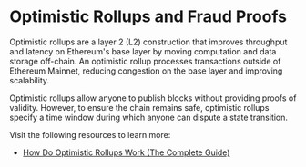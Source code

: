 # Optimistic Rollups and Fraud Proofs

‍Optimistic rollups are a layer 2 (L2) construction that improves throughput and latency on Ethereum's base layer by moving computation and data storage off-chain. An optimistic rollup processes transactions outside of Ethereum Mainnet, reducing congestion on the base layer and improving scalability.

Optimistic rollups allow anyone to publish blocks without providing proofs of validity. However, to ensure the chain remains safe, optimistic rollups specify a time window during which anyone can dispute a state transition.

Visit the following resources to learn more:

- [How Do Optimistic Rollups Work (The Complete Guide)](https://www.alchemy.com/overviews/optimistic-rollups)
